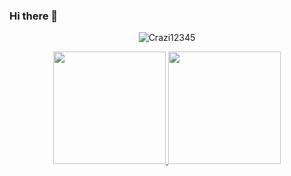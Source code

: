 ### Hi there 👋

<p align="center"> <img src="https://komarev.com/ghpvc/?username=Crazi12345&label=Profile%20views&color=0e75b6&style=flat" alt="Crazi12345" /> </p>


<div align="center">
  <a href="https://github.com/Crazi12345">
  <img height="180em" src="https://github-readme-stats.vercel.app/api?username=Crazi12345&show_icons=true&theme=codeSTACKr&include_all_commits=true&count_private=true"/>
  <img height="180em" src="https://github-readme-stats.vercel.app/api/top-langs/?username=Crazi12345&layout=compact&langs_count=7&theme=codeSTACKr"/> 
</div>

<!--
**Crazi12345/Crazi12345** is a ✨ _special_ ✨ repository because its `README.md` (this file) appears on your GitHub profile.

Here are some ideas to get you started:

- 🔭 I’m currently working on ...
- 🌱 I’m currently learning ...
- 👯 I’m looking to collaborate on ...
- 🤔 I’m looking for help with ...
- 💬 Ask me about ...
- 📫 How to reach me: ...
- 😄 Pronouns: ...
- ⚡ Fun fact: ...
-->

